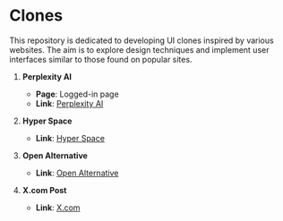 # Clones

This repository is dedicated to developing UI clones inspired by various websites. The aim is to explore design techniques and implement user interfaces similar to those found on popular sites.

1. **Perplexity AI**

   - **Page**: Logged-in page
   - **Link**: [Perplexity AI](https://www.perplexity.ai)

2. **Hyper Space**

   - **Link**: [Hyper Space](https://play.hyper.space)

3. **Open Alternative**

   - **Link**: [Open Alternative](https://openalternative.co)

4. **X.com Post**
   - **Link**: [X.com](https://x.com/ensaktas/status/1842158384818094376)
